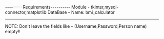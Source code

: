 ---------Requirements----------
Module - tkinter,mysql-connector,matplotlib
DataBase - Name: bmi_calculator

-------------------------------
NOTE: Don't leave the fields like - (Username,Password,Person name) empty!!
